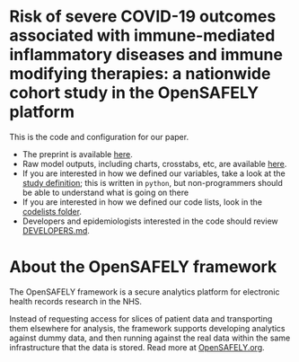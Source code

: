 # Risk of severe COVID-19 outcomes associated with immune-mediated inflammatory diseases and immune modifying therapies: a nationwide cohort study in the OpenSAFELY platform

This is the code and configuration for our paper.

* The preprint is available [here](https://www.medrxiv.org/content/10.1101/2021.09.03.21262888v2).
* Raw model outputs, including charts, crosstabs, etc, are available [here](https://jobs.opensafely.org/datalab/immunosuppresant-medication/immunosuppressant-meds-research/outputs/).
* If you are interested in how we defined our variables, take a look at the [study definition](analysis/study_definition.py); this is written in `python`, but non-programmers should be able to understand what is going on there
* If you are interested in how we defined our code lists, look in the [codelists folder](./codelists/).
* Developers and epidemiologists interested in the code should review
[DEVELOPERS.md](./docs/DEVELOPERS.md).

# About the OpenSAFELY framework

The OpenSAFELY framework is a secure analytics platform for electronic health records research in the NHS.

Instead of requesting access for slices of patient data and transporting them elsewhere for analysis, the framework supports developing analytics against dummy data, and then running against the real data within the same infrastructure that the data is stored. Read more at [OpenSAFELY.org](https://opensafely.org).


